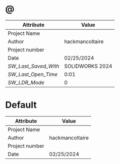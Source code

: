 # @
| Attribute | Value |
| ---  | ---     |
| Project Name |  |
| Author | hackmancoltaire |
| Project number |  |
| Date | 02/25/2024 |
| _SW_Last_Saved_With_ | SOLIDWORKS 2024 |
| _SW_Last_Open_Time_ | 0:01 |
| _SW_LDR_Mode_ | 0 |
# Default
| Attribute | Value |
| ---  | ---     |
| Project Name |  |
| Author | hackmancoltaire |
| Project number |  |
| Date | 02/25/2024 |

